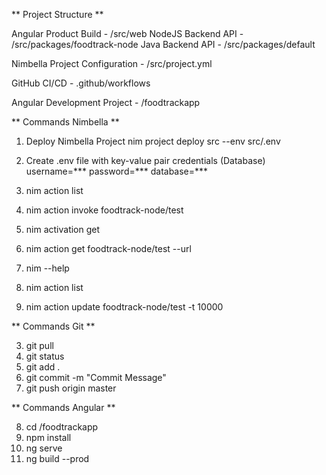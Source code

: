 ** Project Structure **

Angular Product Build - /src/web
NodeJS Backend API - /src/packages/foodtrack-node
Java Backend API - /src/packages/default


Nimbella Project Configuration - /src/project.yml

GitHub CI/CD - .github/workflows

Angular Development Project - /foodtrackapp

** Commands Nimbella **

1. Deploy Nimbella Project
    nim project deploy src --env src/.env
2. Create .env file with key-value pair credentials (Database)
    username=***
    password=***
    database=***

3. nim action list
4. nim action invoke foodtrack-node/test
5. nim activation get
6. nim action get foodtrack-node/test --url
7. nim --help
8. nim action list
9. nim action update foodtrack-node/test -t 10000

** Commands Git **

3. git pull
4. git status
5. git add .
6. git commit -m "Commit Message"
7. git push origin master

** Commands Angular **

8. cd /foodtrackapp
9. npm install
10. ng serve
11. ng build --prod
